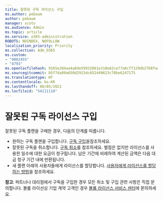 ```yaml
---
title: 잘못된 구독 라이선스 구입
ms.author: pebaum
author: pebaum
manager: scotv
ms.audience: Admin
ms.topic: article
ms.service: o365-administration
ROBOTS: NOINDEX, NOFOLLOW
localization_priority: Priority
ms.collection: Adm_O365
ms.custom:
- "9002455"
- "4793"
ms.openlocfilehash: 9165e204aa4a8de59932881e310e62ce77a0cff129db2768faa464d4b2391159
ms.sourcegitcommit: b5f7da89a650d2915dc652449623c78be6247175
ms.translationtype: HT
ms.contentlocale: ko-KR
ms.lasthandoff: 08/05/2021
ms.locfileid: "54111118"
---
```

# <a name="purchased-wrong-subscription-license"></a>잘못된 구독 라이선스 구입

잘못된 구독 플랜을 구매한 경우, 다음의 단계를 따릅니다.

- 원하는 구독 플랜을 구입합니다. [구독 구입](https://docs.microsoft.com/alchemyinsights/buy-a-subscription-to-office-365-for-business)을참조하세요.
- 잘못된 구독을 취소합니다. [구독 취소](https://docs.microsoft.com/alchemyinsights/canceling-your-office-365-subscription)를 참조하세요. 벌점은 없지만 라이선스를 사용한 일수에 대한 요금이 청구됩니다. 남은 기간에 비례하여 계산된 금액은 다음 대금 청구 기간 내에 반환됩니다.
- 새 플랜 아래의 사용자들에게 라이선스를 할당합니다. [사용자에게 라이선스를 할당하는 방법](https://docs.microsoft.com/alchemyinsights/how-to-assign-a-license-to-a-user)을 참조하세요.

**참고**: 파트너나 대리점에서 구독을 구입한 경우 모든 취소 및 구입 관련 사항은 직접 문의합니다. 볼륨 라이선싱 기업 계약 고객인 경우 [볼륨 라이선스 서비스 센터](https://support.microsoft.com/help/4471406/how-to-contact-the-microsoft-volume-licensing-service-center)에 문의하세요.
